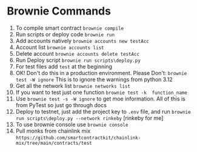# Brownie Commands
1. To compile smart contract `brownie compile`
2. Run scripts or deploy code `brownie run`
3. Add accounts natively `brownie accounts new testAcc`
4. Account list `brownie accounts list`
5. Delete account `brownie accounts delete testAcc`
6. Run Deploy script `brownie run scripts\deploy.py`
7. For test files add `test` at the beginning
8. OK! Don't do this in a production environment. Please Don't: `brownie test -W ignore` This is to ignore the warnings from python 3.12
9. Get all the network list `brownie networks list`
10. If you want to test just one function `brownie test -k  function_name`
11. Use `brownie test -s -W ignore` to get moe information. All of this is from PyTest so just go through docs
12. Deploy to testnet, just add the project key to `.env` file, and run `brownie run scripts\deploy.py --network rinkeby` [rinkeby for me]
13. To use brownie console use `brownie console`
14. Pull monks from chainlink mix `https://github.com/smartcontractkit/chainlink-mix/tree/main/contracts/test`
